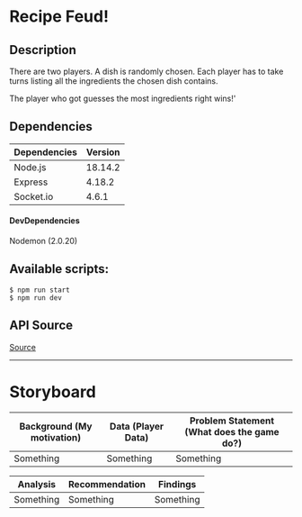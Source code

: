 # Recipe Feud!

## Description
There are two players. A dish is randomly chosen. Each player has to take turns listing all the ingredients the chosen dish contains.

The player who got guesses the most ingredients right wins!'

## Dependencies
Dependencies | Version
-|-
Node.js | 18.14.2
Express | 4.18.2
Socket.io | 4.6.1

#### DevDependencies
Nodemon (2.0.20)

## Available scripts:
```
$ npm run start
$ npm run dev
```

## API Source
[Source](https://www.themealdb.com/)

---

# Storyboard

Background (My motivation) | Data (Player Data) | Problem Statement (What does the game do?) |
-|-|-|
Something | Something | Something

Analysis | Recommendation | Findings
-|-|-|
Something | Something | Something



